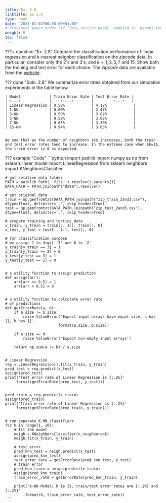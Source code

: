 ```yaml
---
title: Ex. 2.8
linktitle: Ex 2.8
type: book
date: "2021-01-02T00:00:00+01:00"
# Prev/next pager order (if `docs_section_pager` enabled in `params.toml`)
weight: 8
toc: false
---
```

???+ question "Ex. 2.8"
    Compare the classification performance of linear regression and $k$-nearest neighbor classification on the *zipcode* data. In particular, consider only the 2's and 3's, and $k=1,3,5,7$ and 15. Show both the training and test error for each choice. The *zipcode* data are available from the [website](https://www-stat.stanford.edu/ElemStatLearn).

??? done "Soln. 2.8" 
    We summarize error rates obtained from our simulation experiments in the table below.

    | Model             | Train Error Rate | Test Error Rate |
    | :---:             |    :----:        |         :---:   |
    | Linear Regression | 0.58%            | 4.12%            |
    | 1-NN              | 0.00%            | 2.47%            |
    | 3-NN              | 0.50%            | 3.02%            |
    | 5-NN              | 0.58%            | 3.02%            |
    | 7-NN              | 0.65%            | 3.30%            |
    | 15-NN             | 0.94%            | 3.85%            |


    We see that as the number of neighbors $k$ increases, both the train and test error rates tend to increase. In the extreme case when $k=1$, the train error is 0 as expected.
 
??? example "Code"
    ```python
    import pathlib
    import numpy as np
    from sklearn.linear_model import LinearRegression
    from sklearn.neighbors import KNeighborsClassifier

    # get relative data folder
    PATH = pathlib.Path(__file__).resolve().parents[1]
    DATA_PATH = PATH.joinpath("data").resolve()

    # get original data
    train = np.genfromtxt(DATA_PATH.joinpath("zip_train_2and3.csv"), dtype=float, delimiter=',', skip_header=True)
    test = np.genfromtxt(DATA_PATH.joinpath("zip_test_2and3.csv"), dtype=float, delimiter=',', skip_header=True)

    # prepare training and testing data
    x_train, y_train = train[:, 1:], train[:, 0]
    x_test, y_test = test[:, 1:], test[:, 0]

    # for classification purpose
    # we assign 1 to digit '3' and 0 to '2'
    y_train[y_train == 3] = 1
    y_train[y_train == 2] = 0
    y_test[y_test == 3] = 1
    y_test[y_test == 2] = 0


    # a utility function to assign prediction
    def assign(arr):
        arr[arr >= 0.5] = 1
        arr[arr < 0.5] = 0


    # a utility function to calculate error rate
    # of predictions
    def getErrorRate(a, b):
        if a.size != b.size:
            raise ValueError('Expect input arrays have equal size, a has {}, b has {}'.
                            format(a.size, b.size))

        if a.size == 0:
            raise ValueError('Expect non-empty input arrays')

        return np.sum(a != b) / a.size


    # Linear Regression
    reg = LinearRegression().fit(x_train, y_train)
    pred_test = reg.predict(x_test)
    assign(pred_test)
    print('Test error rate of Linear Regression is {:.2%}'
        .format(getErrorRate(pred_test, y_test)))


    pred_train = reg.predict(x_train)
    assign(pred_train)
    print('Train error rate of Linear Regression is {:.2%}'
        .format(getErrorRate(pred_train, y_train)))


    # run separate K-NN classifiers
    for k in range(1, 16):
        # fit the model
        neigh = KNeighborsClassifier(n_neighbors=k)
        neigh.fit(x_train, y_train)

        # test error
        pred_knn_test = neigh.predict(x_test)
        assign(pred_knn_test)
        test_error_rate = getErrorRate(pred_knn_test, y_test)
        # train error
        pred_knn_train = neigh.predict(x_train)
        assign(pred_knn_train)
        train_error_rate = getErrorRate(pred_knn_train, y_train)

        print('k-NN Model: k is {}, train/test error rates are {:.2%} and {:.2%}'
            .format(k, train_error_rate, test_error_rate))
    ```


